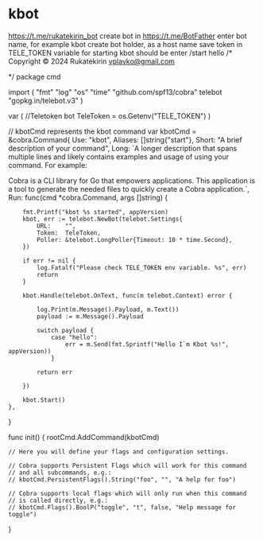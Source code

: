 # kbot
https://t.me/rukatekirin_bot
create bot in https://t.me/BotFather
enter bot name, for example kbot
create bot holder, as a host name
save token in TELE_TOKEN variable
for starting kbot should be enter /start hello
/*
Copyright © 2024 Rukatekirin <vplavko@gmail.com>

*/
package cmd

import (
	"fmt"
	"log"
	"os"
	"time"
	"github.com/spf13/cobra"
	telebot "gopkg.in/telebot.v3"
)

var (
	//Teletoken bot
	TeleToken = os.Getenv("TELE_TOKEN")
)

// kbotCmd represents the kbot command
var kbotCmd = &cobra.Command{
	Use:     "kbot",
	Aliases: []string{"start"},
	Short:   "A brief description of your command",
	Long: `A longer description that spans multiple lines and likely contains examples
and usage of using your command. For example:

Cobra is a CLI library for Go that empowers applications.
This application is a tool to generate the needed files
to quickly create a Cobra application.`,
	Run: func(cmd *cobra.Command, args []string) {

		fmt.Printf("kbot %s started", appVersion)
		kbot, err := telebot.NewBot(telebot.Settings{
			URL:    "",
			Token:  TeleToken,
			Poller: &telebot.LongPoller{Timeout: 10 * time.Second},
		})

		if err != nil {
			log.Fatalf("Please check TELE_TOKEN env variable. %s", err)
			return
		}

		kbot.Handle(telebot.OnText, func(m telebot.Context) error {

			log.Print(m.Message().Payload, m.Text())
			payload := m.Message().Payload

			switch payload {
				case "hello":
					err = m.Send(fmt.Sprintf("Hello I`m Kbot %s!", appVersion))
				}

			return err

		})

		kbot.Start()
	},
}

func init() {
	rootCmd.AddCommand(kbotCmd)

	// Here you will define your flags and configuration settings.

	// Cobra supports Persistent Flags which will work for this command
	// and all subcommands, e.g.:
	// kbotCmd.PersistentFlags().String("foo", "", "A help for foo")

	// Cobra supports local flags which will only run when this command
	// is called directly, e.g.:
	// kbotCmd.Flags().BoolP("toggle", "t", false, "Help message for toggle")
}
